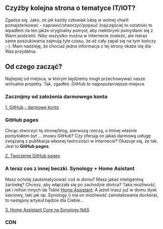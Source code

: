 ## Czyżby kolejna strona o tematyce IT/IOT?

Zgadza się. Jako, że jak każdy człowiek lubię w wolnej chwili pomajsterkować - naprawić/stworzyć/popsuć (najczęściej to ostatnie) to wpadłem na ten jakże oryginalny pomysł, aby niektórymi pomysłami się z Wami podzielić.
Niby wszystko można w Internecie znaleźć, ale nieraz same poszukiwania zajmują tyle czasu, że aż cały zapal się na tym kończy ;-).
Mam nadzieję, że chociaż jedna informacja z tej strony okaże się dla Was przydatna.

## Od czego zacząć? 

Najlepiej od miejsca, w którym będziemy mogli przechowywać nasze wirtualne projekty.
Tak, zgadłeś. GitHub to najpopularniejsze miejsce.

### Zacznijmy od założenia darmowego konta

[1. GitHub - darmowe konto](01_GitHub.md)

### GitHub pages

Chcąc stworzyć tę stronę/blog, pierwszą rzeczą, o której właśnie pomyślałem był ... znowu GitHub?
Czy oferują on jakaś darmową usługę związaną z publikacja własnej twórczości w Internecie?
Okazuje się, że tak. Jest to **GitHub pages**. 

[2. Tworzenie GitHub pages](articles/02_github_pages/README.MD)

### A teraz cos z innej beczki. Synology + Home Asistant

Masz ochotę zautomatyzować coś w domu? Masz jakaś inteligentną żarówkę? Chcesz, aby włączała się po zachodzie słońca? Taka możliwość, jak i milion innych da Tobie [Home Assistant](https://www.home-assistant.io/).
A jeżeli masz już w domu dysk sieciowy, taki jak np. Synology (i ma on możliwość zainstalowania dockera), to następny artykuł będzie dla Ciebie...

[3. Home Assistant Core na Synology NAS](articles/03_ha_synology/README.MD)

### CDN
